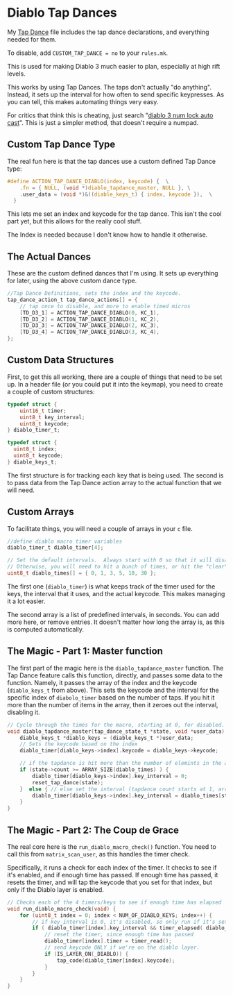 # Diablo Tap Dances

My [Tap Dance](tap_dances.c) file includes the tap dance declarations, and everything needed for them.

To disable, add `CUSTOM_TAP_DANCE = no` to your `rules.mk`.

This is used for making Diablo 3 much easier to plan, especially at high rift levels.

This works by using Tap Dances. The taps don't actually "do anything". Instead, it sets up the interval for how often to send specific keypresses. As you can tell, this makes automating things very easy.

For critics that think this is cheating, just search "[diablo 3 num lock auto cast](http://lmgtfy.com/?q=diablo+3+numlock+autocast)". This is just a simpler method, that doesn't require a numpad.

## Custom Tap Dance Type

The real fun here is that the tap dances use a custom defined Tap Dance type:

```c
#define ACTION_TAP_DANCE_DIABLO(index, keycode) {  \
    .fn = { NULL, (void *)diablo_tapdance_master, NULL }, \
    .user_data = (void *)&((diable_keys_t) { index, keycode }),  \
  }
```

This lets me set an index and keycode for the tap dance. This isn't the cool part yet, but this allows for the really cool stuff.

The Index is needed because I don't know how to handle it otherwise.

## The Actual Dances

These are the custom defined dances that I'm using. It sets up everything for later, using the above custom dance type.

```c
//Tap Dance Definitions, sets the index and the keycode.
tap_dance_action_t tap_dance_actions[] = {
    // tap once to disable, and more to enable timed micros
    [TD_D3_1] = ACTION_TAP_DANCE_DIABLO(0, KC_1),
    [TD_D3_2] = ACTION_TAP_DANCE_DIABLO(1, KC_2),
    [TD_D3_3] = ACTION_TAP_DANCE_DIABLO(2, KC_3),
    [TD_D3_4] = ACTION_TAP_DANCE_DIABLO(3, KC_4),
};
```

## Custom Data Structures

First, to get this all working, there are a couple of things that need to be set up. In a header file (or you could put it into the keymap), you need to create a couple of custom structures:

```c
typedef struct {
    uint16_t timer;
    uint8_t key_interval;
    uint8_t keycode;
} diablo_timer_t;

typedef struct {
  uint8_t index;
  uint8_t keycode;
} diable_keys_t;
```

The first structure is for tracking each key that is being used. The second is to pass data from the Tap Dance action array to the actual function that we will need.

## Custom Arrays

To facilitate things, you will need a couple of arrays in your `c` file.

```c
//define diablo macro timer variables
diablo_timer_t diablo_timer[4];

// Set the default intervals.  Always start with 0 so that it will disable on first hit.
// Otherwise, you will need to hit a bunch of times, or hit the "clear" command
uint8_t diablo_times[] = { 0, 1, 3, 5, 10, 30 };
```

The first one (`diablo_timer`) is what keeps track of the timer used for the keys, the interval that it uses, and the actual keycode. This makes managing it a lot easier.

The second array is a list of predefined intervals, in seconds. You can add more here, or remove entries. It doesn't matter how long the array is, as this is computed automatically.

## The Magic - Part 1: Master function

The first part of the magic here is the `diablo_tapdance_master` function. The Tap Dance feature calls this function, directly, and passes some data to the function. Namely, it passes the array of the index and the keycode (`diablo_keys_t` from above). This sets the keycode and the interval for the specific index of `diabolo_timer` based on the number of taps. If you hit it more than the number of items in the array, then it zeroes out the interval, disabling it.

```c
// Cycle through the times for the macro, starting at 0, for disabled.
void diablo_tapdance_master(tap_dance_state_t *state, void *user_data) {
    diable_keys_t *diablo_keys = (diable_keys_t *)user_data;
    // Sets the keycode based on the index
    diablo_timer[diablo_keys->index].keycode = diablo_keys->keycode;

    // if the tapdance is hit more than the number of elemints in the array, reset
    if (state->count >= ARRAY_SIZE(diablo_times) ) {
        diablo_timer[diablo_keys->index].key_interval = 0;
        reset_tap_dance(state);
    }  else { // else set the interval (tapdance count starts at 1, array starts at 0, so offset by one)
        diablo_timer[diablo_keys->index].key_interval = diablo_times[state->count - 1];
    }
}
```

## The Magic - Part 2: The Coup de Grace

The real core here is the `run_diablo_macro_check()` function. You need to call this from `matrix_scan_user`, as this handles the timer check.

Specifically, it runs a check for each index of the timer. It checks to see if it's enabled, and if enough time has passed. If enough time has passed, it resets the timer, and will tap the keycode that you set for that index, but only if the Diablo layer is enabled.

```c
// Checks each of the 4 timers/keys to see if enough time has elapsed
void run_diablo_macro_check(void) {
    for (uint8_t index = 0; index < NUM_OF_DIABLO_KEYS; index++) {
        // if key_interval is 0, it's disabled, so only run if it's set.  If it's set, check the timer.
        if ( diablo_timer[index].key_interval && timer_elapsed( diablo_timer[index].timer ) > ( diablo_timer[index].key_interval * 1000 ) ) {
            // reset the timer, since enough time has passed
            diablo_timer[index].timer = timer_read();
            // send keycode ONLY if we're on the diablo layer.
            if (IS_LAYER_ON(_DIABLO)) {
                tap_code(diablo_timer[index].keycode);
            }
        }
    }
}
```
